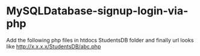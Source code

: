 # MySQLDatabase-signup-login-via-php
Add the following php files in htdocs StudentsDB folder and finally url looks like http://x.x.x.x/StudentsDB/abc.php
